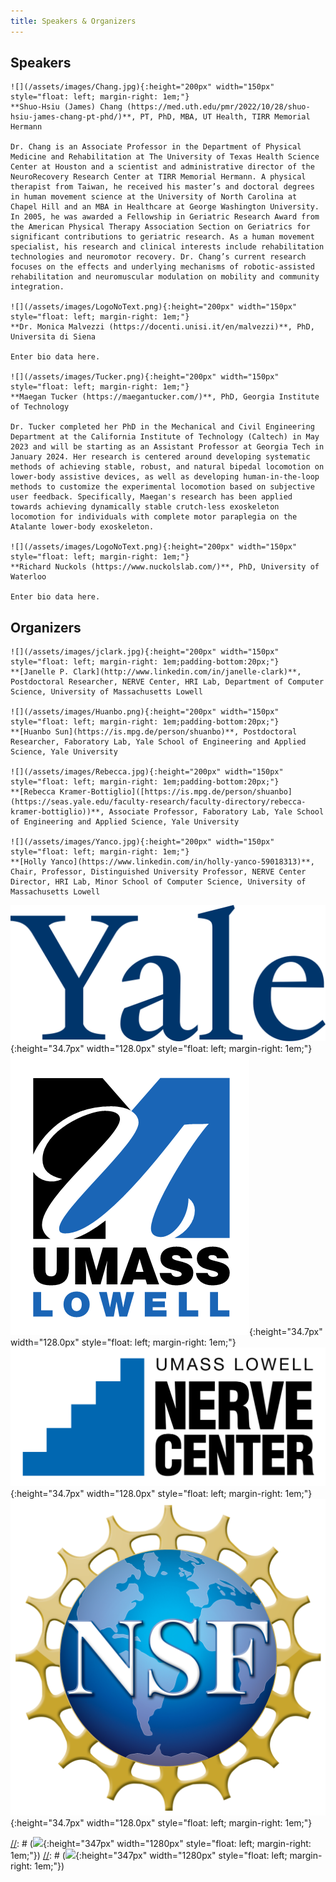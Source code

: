 ```yaml
---
title: Speakers & Organizers
---
```


## Speakers

    ![](/assets/images/Chang.jpg){:height="200px" width="150px" style="float: left; margin-right: 1em;"}
    **Shuo-Hsiu (James) Chang (https://med.uth.edu/pmr/2022/10/28/shuo-hsiu-james-chang-pt-phd/)**, PT, PhD, MBA, UT Health, TIRR Memorial Hermann

    Dr. Chang is an Associate Professor in the Department of Physical Medicine and Rehabilitation at The University of Texas Health Science Center at Houston and a scientist and administrative director of the NeuroRecovery Research Center at TIRR Memorial Hermann. A physical therapist from Taiwan, he received his master’s and doctoral degrees in human movement science at the University of North Carolina at Chapel Hill and an MBA in Healthcare at George Washington University. In 2005, he was awarded a Fellowship in Geriatric Research Award from the American Physical Therapy Association Section on Geriatrics for significant contributions to geriatric research. As a human movement specialist, his research and clinical interests include rehabilitation technologies and neuromotor recovery. Dr. Chang’s current research focuses on the effects and underlying mechanisms of robotic-assisted rehabilitation and neuromuscular modulation on mobility and community integration. 

    ![](/assets/images/LogoNoText.png){:height="200px" width="150px" style="float: left; margin-right: 1em;"}
    **Dr. Monica Malvezzi (https://docenti.unisi.it/en/malvezzi)**, PhD, Universita di Siena

    Enter bio data here. 

    ![](/assets/images/Tucker.png){:height="200px" width="150px" style="float: left; margin-right: 1em;"}
    **Maegan Tucker (https://maegantucker.com/)**, PhD, Georgia Institute of Technology

    Dr. Tucker completed her PhD in the Mechanical and Civil Engineering Department at the California Institute of Technology (Caltech) in May 2023 and will be starting as an Assistant Professor at Georgia Tech in January 2024. Her research is centered around developing systematic methods of achieving stable, robust, and natural bipedal locomotion on lower-body assistive devices, as well as developing human-in-the-loop methods to customize the experimental locomotion based on subjective user feedback. Specifically, Maegan's research has been applied towards achieving dynamically stable crutch-less exoskeleton locomotion for individuals with complete motor paraplegia on the Atalante lower-body exoskeleton. 

    ![](/assets/images/LogoNoText.png){:height="200px" width="150px" style="float: left; margin-right: 1em;"}
    **Richard Nuckols (https://www.nuckolslab.com/)**, PhD, University of Waterloo

    Enter bio data here. 


## Organizers

    ![](/assets/images/jclark.jpg){:height="200px" width="150px" style="float: left; margin-right: 1em;padding-bottom:20px;"}
    **[Janelle P. Clark](http://www.linkedin.com/in/janelle-clark)**, Postdoctoral Researcher, NERVE Center, HRI Lab, Department of Computer Science, University of Massachusetts Lowell

    ![](/assets/images/Huanbo.png){:height="200px" width="150px" style="float: left; margin-right: 1em;padding-bottom:20px;"}
    **[Huanbo Sun](https://is.mpg.de/person/shuanbo)**, Postdoctoral Researcher, Faboratory Lab, Yale School of Engineering and Applied Science, Yale University

    ![](/assets/images/Rebecca.jpg){:height="200px" width="150px" style="float: left; margin-right: 1em;padding-bottom:20px;"}
    **[Rebecca Kramer-Bottiglio]([https://is.mpg.de/person/shuanbo](https://seas.yale.edu/faculty-research/faculty-directory/rebecca-kramer-bottiglio))**, Associate Professor, Faboratory Lab, Yale School of Engineering and Applied Science, Yale University                            

    ![](/assets/images/Yanco.jpg){:height="200px" width="150px" style="float: left; margin-right: 1em;"}
    **[Holly Yanco](https://www.linkedin.com/in/holly-yanco-59018313)**, Chair, Professor, Distinguished University Professor, NERVE Center Director, HRI Lab, Minor School of Computer Science, University of Massachusetts Lowell

![](/assets/images/yale.png){:height="34.7px" width="128.0px" style="float: left; margin-right: 1em;"}
![](/assets/images/UML.png){:height="34.7px" width="128.0px" style="float: left; margin-right: 1em;"}
![](/assets/images/nerve.jpg){:height="34.7px" width="128.0px" style="float: left; margin-right: 1em;"}
![](/assets/images/NSF.png){:height="34.7px" width="128.0px" style="float: left; margin-right: 1em;"}

[//]: # (images NOT uploaded)
[//]: # (![](/assets/images/faboratory.png){:height="347px" width="1280px" style="float: left; margin-right: 1em;"})
[//]: # (![](/assets/images/cifellow.png){:height="347px" width="1280px" style="float: left; margin-right: 1em;"})
